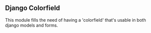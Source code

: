 Django Colorfield
---------------------

This module fills the need of having a 'colorfield' that's usable in both
django models and forms.
